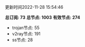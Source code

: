更新时间2022-11-28 15:54:46

**总订阅: 73**
**总节点: 1003**
**有效节点: 274**
- trojan节点: 55
- v2ray节点: 191
- ss节点: 28
